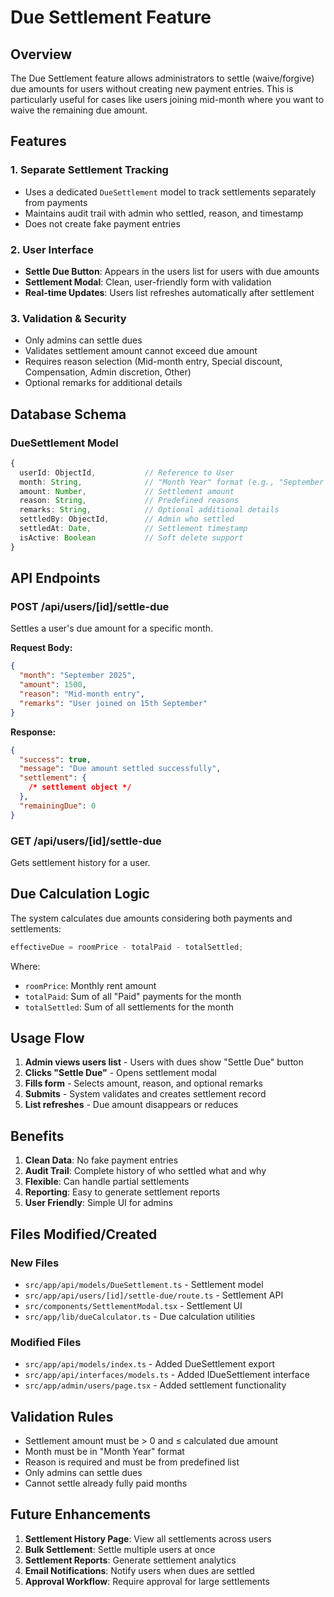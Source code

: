# Due Settlement Feature

## Overview

The Due Settlement feature allows administrators to settle (waive/forgive) due amounts for users without creating new payment entries. This is particularly useful for cases like users joining mid-month where you want to waive the remaining due amount.

## Features

### 1. Separate Settlement Tracking

- Uses a dedicated `DueSettlement` model to track settlements separately from payments
- Maintains audit trail with admin who settled, reason, and timestamp
- Does not create fake payment entries

### 2. User Interface

- **Settle Due Button**: Appears in the users list for users with due amounts
- **Settlement Modal**: Clean, user-friendly form with validation
- **Real-time Updates**: Users list refreshes automatically after settlement

### 3. Validation & Security

- Only admins can settle dues
- Validates settlement amount cannot exceed due amount
- Requires reason selection (Mid-month entry, Special discount, Compensation, Admin discretion, Other)
- Optional remarks for additional details

## Database Schema

### DueSettlement Model

```typescript
{
  userId: ObjectId,           // Reference to User
  month: String,              // "Month Year" format (e.g., "September 2025")
  amount: Number,             // Settlement amount
  reason: String,             // Predefined reasons
  remarks: String,            // Optional additional details
  settledBy: ObjectId,        // Admin who settled
  settledAt: Date,            // Settlement timestamp
  isActive: Boolean           // Soft delete support
}
```

## API Endpoints

### POST /api/users/[id]/settle-due

Settles a user's due amount for a specific month.

**Request Body:**

```json
{
  "month": "September 2025",
  "amount": 1500,
  "reason": "Mid-month entry",
  "remarks": "User joined on 15th September"
}
```

**Response:**

```json
{
  "success": true,
  "message": "Due amount settled successfully",
  "settlement": {
    /* settlement object */
  },
  "remainingDue": 0
}
```

### GET /api/users/[id]/settle-due

Gets settlement history for a user.

## Due Calculation Logic

The system calculates due amounts considering both payments and settlements:

```typescript
effectiveDue = roomPrice - totalPaid - totalSettled;
```

Where:

- `roomPrice`: Monthly rent amount
- `totalPaid`: Sum of all "Paid" payments for the month
- `totalSettled`: Sum of all settlements for the month

## Usage Flow

1. **Admin views users list** - Users with dues show "Settle Due" button
2. **Clicks "Settle Due"** - Opens settlement modal
3. **Fills form** - Selects amount, reason, and optional remarks
4. **Submits** - System validates and creates settlement record
5. **List refreshes** - Due amount disappears or reduces

## Benefits

1. **Clean Data**: No fake payment entries
2. **Audit Trail**: Complete history of who settled what and why
3. **Flexible**: Can handle partial settlements
4. **Reporting**: Easy to generate settlement reports
5. **User Friendly**: Simple UI for admins

## Files Modified/Created

### New Files

- `src/app/api/models/DueSettlement.ts` - Settlement model
- `src/app/api/users/[id]/settle-due/route.ts` - Settlement API
- `src/components/SettlementModal.tsx` - Settlement UI
- `src/app/lib/dueCalculator.ts` - Due calculation utilities

### Modified Files

- `src/app/api/models/index.ts` - Added DueSettlement export
- `src/app/api/interfaces/models.ts` - Added IDueSettlement interface
- `src/app/admin/users/page.tsx` - Added settlement functionality

## Validation Rules

- Settlement amount must be > 0 and ≤ calculated due amount
- Month must be in "Month Year" format
- Reason is required and must be from predefined list
- Only admins can settle dues
- Cannot settle already fully paid months

## Future Enhancements

1. **Settlement History Page**: View all settlements across users
2. **Bulk Settlement**: Settle multiple users at once
3. **Settlement Reports**: Generate settlement analytics
4. **Email Notifications**: Notify users when dues are settled
5. **Approval Workflow**: Require approval for large settlements
